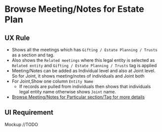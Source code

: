 # Browse Meeting/Notes for Estate Plan

## UX Rule

- Shows all the meetings which has `Gifting / Estate Planning / Trusts` as a section and tag.
- Also shows the `Related meetings` where this legal entity is selected as `Related entity` and `Gifting / Estate Planning / Trusts` tag is applied
- Meeting/Notes can be added as Individual level and also at Joint level. So for Joint, it shows meeting/notes of individuals and Joint both
- For Joint,Show one column `Entity Name`
  - If records are pulled from individuals then shows that individuals legal entity name otherwise shows `Joint` name.
- [Browse Meeting/Notes for Particular section/Tag for more details](../communication/meeting-notes.md#meeting-notes)

## UI Requirement

Mockup //TODO

